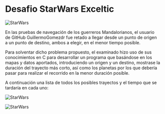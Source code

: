 # Desafio StarWars Exceltic

![StarWars](https://i.imgur.com/5WnHRG1.png "presentación")

En las pruebas de navegación de los guerreros Mandalorianos, el usuario de GitHub GuillermoGomezdr fue retado a llegar desde un
punto de origen a un punto de destino, ambos a elegir, en el menor tiempo posible. 

Para solventar dicho problema propuesto, el examinado hizo uso de sus conocimientos en C para desarrollar un programa que 
basándose en los mapas y datos aportados, introduciendo un origen y un destino, mostrase la duración del trayecto más corto, 
así como los planetas por los que debería pasar para realizar el recorrido en la menor duración posible.


A continuación una lista de todos los posibles trayectos y el tiempo que se tardaría en cada uno:

![StarWars](https://i.imgur.com/yRwVjs8.png "imgTrayectos")



![StarWars](https://i.imgur.com/nLhcCaJ.png "Finalpresentación")

